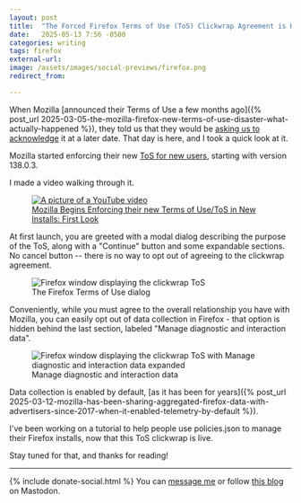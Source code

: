 ```yaml
---
layout: post
title:  "The Forced Firefox Terms of Use (ToS) Clickwrap Agreement is Here"
date:   2025-05-13 7:56 -0500
categories: writing
tags: firefox
external-url: 
image: /assets/images/social-previews/firefox.png
redirect_from: 

---
```


When Mozilla [announced their Terms of Use a few months ago]({% post_url 2025-03-05-the-mozilla-firefox-new-terms-of-use-disaster-what-actually-happened %}), they told us that they would be [asking us to acknowledge](https://blog.mozilla.org/en/firefox/firefox-terms-of-use/) it at a later date. That day is here, and I took a quick look at it.

Mozilla started enforcing their new [ToS for new users](https://bugzilla.mozilla.org/show_bug.cgi?id=1959542), starting with version 138.0.3.

I made a video walking through it.

<p>
<figure>
	<a href="https://www.youtube.com/watch?v=XCWaQfh4d6E">
	<picture>
	  <source type="image/png" srcset="{{site.url}}/assets/images/thumbnails/ToS-video.png,
	  								   {{site.url}}/assets/images/thumbnails/ToS-video-2x.png 2x">
	  <img src="{{site.url}}/assets/images/thumbnails/ToS-video.png" srcset="{{site.url}}/assets/images/thumbnails/ToS-video-2x.png 2x" alt="A picture of a YouTube video"/>
	  <figcaption>Mozilla Begins Enforcing their new Terms of Use/ToS in New Installs: First Look</figcaption>
	</picture>
	</a>
</figure>
</p>

At first launch, you are greeted with a modal dialog describing the purpose of the ToS, along with a "Continue" button and some expandable sections. No cancel button -- there is no way to opt out of agreeing to the clickwrap agreement.

<p>
	<figure>
	<picture>
	  <img src="{{site.url}}/assets/images/firefox/firefox-tos.png" alt="Firefox window displaying the clickwrap ToS"/>
	  <figcaption>The Firefox Terms of Use dialog</figcaption>
	</picture>
</figure>
</p>

Conveniently, while you must agree to the overall relationship you have with Mozilla, you can easily opt out of data collection in Firefox - that option is hidden behind the last section, labeled "Manage diagnostic and interaction data".

<p>
<figure>
	<picture>
	  <source type="image/png" srcset="{{site.url}}/assets/images/firefox/manage-tos.png,
	  								   {{site.url}}/assets/images/firefox/manage-tos-2x.png 2x">
	  <img src="{{site.url}}/assets/images/firefox/manage-tos.png" srcset="{{site.url}}/assets/images/firefox/manage-tos-2x.png 2x" alt="Firefox window displaying the clickwrap ToS with Manage diagnostic and interaction data expanded"/>
	  <figcaption>Manage diagnostic and interaction data</figcaption>
	</picture>
</figure>
</p>

Data collection is enabled by default, [as it has been for years]({% post_url 2025-03-12-mozilla-has-been-sharing-aggregated-firefox-data-with-advertisers-since-2017-when-it-enabled-telemetry-by-default %}).

I've been working on a tutorial to help people use policies.json to manage their Firefox installs, now that this ToS clickwrap is live. 

Stay tuned for that, and thanks for reading!

---

{% include donate-social.html %} You can [message me](https://mastodon.social/@yoasif) or follow [this blog](https://mastodon.social/@quippdblog) on Mastodon.
